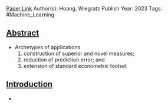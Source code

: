 
[Paper Link](obsidian://open?vault=Akul's%20Notebook&file=Library%2Fjournals%2Cmagazines%2FMachine%20Learning%20Methods%20in%20Finance.pdf)
Author(s): Hoang, Wiegratz
Publish Year: 2023
Tags: #Machine_Learning 

## <u>Abstract</u>
- Archetypes of applications
	1. construction of superior and novel measures;
	2. reduction of prediction error; and
	3. extension of standard econometric toolset

## <u>Introduction</u>
- 